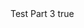 <?xml version="1.0" encoding="UTF-8"?>
<CustomMetadata xmlns="http://soap.sforce.com/2006/04/metadata">
    <label>Test Part 3</label>
    <protected>true</protected>
</CustomMetadata>
